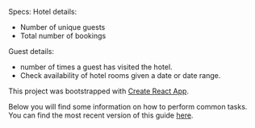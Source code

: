 Specs:
Hotel details:
- Number of unique guests
- Total number of bookings

Guest details:
- number of times a guest has visited the hotel.
- Check availability of hotel rooms given a date or date range.


This project was bootstrapped with [Create React App](https://github.com/facebookincubator/create-react-app).

Below you will find some information on how to perform common tasks.<br>
You can find the most recent version of this guide [here](https://github.com/facebookincubator/create-react-app/blob/master/packages/react-scripts/template/README.md).
